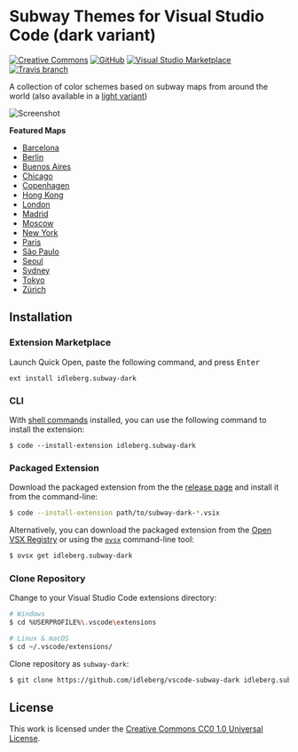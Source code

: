 # Subway Themes for Visual Studio Code (dark variant)

[![Creative Commons](https://flat.badgen.net/badge/license/CC0%201.0/orange)](http://creativecommons.org/publicdomain/zero/1.0/)
[![GitHub](https://flat.badgen.net/github/release/idleberg/vscode-subway-dark)](https://github.com/idleberg/vscode-subway-dark/releases)
[![Visual Studio Marketplace](https://vsmarketplacebadge.apphb.com/installs-short/idleberg.subway-dark.svg?style=flat-square)](https://marketplace.visualstudio.com/items?itemName=idleberg.subway-dark)
[![Travis branch](https://flat.badgen.net/travis/idleberg/vscode-subway-dark/master)](https://travis-ci.org/idleberg/vscode-subway-dark)

A collection of color schemes based on subway maps from around the world (also available in a [light variant](https://marketplace.visualstudio.com/items?itemName=idleberg.subway))

![Screenshot](https://raw.githubusercontent.com/idleberg/vscode-subway-dark/master/images/screenshot.png)

**Featured Maps**

* [Barcelona](http://www.mapametrobarcelona.net/en-index.php)
* [Berlin](http://www.s-bahn-berlin.de/fahrplanundnetz/liniennetz.htm)
* [Buenos Aires](http://mapa-metro.com/en/Argentina/Buenos%20Aires/Buenos%20Aires-Subte-map.htm)
* [Chicago](http://www.transitchicago.com/maps/)
* [Copenhagen](http://intl.m.dk/#!/)
* [Hong Kong](http://www.mtr.com.hk/en/customer/services/system_map.html)
* [London](https://tfl.gov.uk/maps/track/tube)
* [Madrid](https://www.metromadrid.es/en/viaja_en_metro/red_de_metro/planos/)
* [Moscow](http://news.metro.ru/sc_lat.html)
* [New York](http://web.mta.info/maps/submap.html)
* [Paris](http://www.ratp.fr/informer/pdf/orienter/f_plan.php)
* [São Paulo](http://saopaulomap360.com/sao-paulo-metro-map)
* [Seoul](https://www.smrt.co.kr/program/cyberStation/main2.jsp?lang=e)
* [Sydney](http://www.sydneytrains.info/stations/network_map)
* [Tokyo](http://www.tokyometro.jp/en/subwaymap/)
* [Zürich](http://www.zvv.ch/zvv/en/timetable/network-maps.html)

## Installation

### Extension Marketplace

Launch Quick Open, paste the following command, and press <kbd>Enter</kbd>

`ext install idleberg.subway-dark`

### CLI

With [shell commands](https://code.visualstudio.com/docs/editor/command-line) installed, you can use the following command to install the extension:

`$ code --install-extension idleberg.subway-dark`

### Packaged Extension

Download the packaged extension from the the [release page](https://github.com/idleberg/vscode-subway-dark/releases) and install it from the command-line:

```bash
$ code --install-extension path/to/subway-dark-*.vsix
```

Alternatively, you can download the packaged extension from the [Open VSX Registry](https://open-vsx.org/) or using the [`ovsx`](https://www.npmjs.com/package/ovsx) command-line tool:

```bash
$ ovsx get idleberg.subway-dark
```

### Clone Repository

Change to your Visual Studio Code extensions directory:

```bash
# Windows
$ cd %USERPROFILE%\.vscode\extensions

# Linux & macOS
$ cd ~/.vscode/extensions/
```

Clone repository as `subway-dark`:

```bash
$ git clone https://github.com/idleberg/vscode-subway-dark idleberg.subway-dark
```

## License

This work is licensed under the [Creative Commons CC0 1.0 Universal License](http://creativecommons.org/publicdomain/zero/1.0/legalcode).

